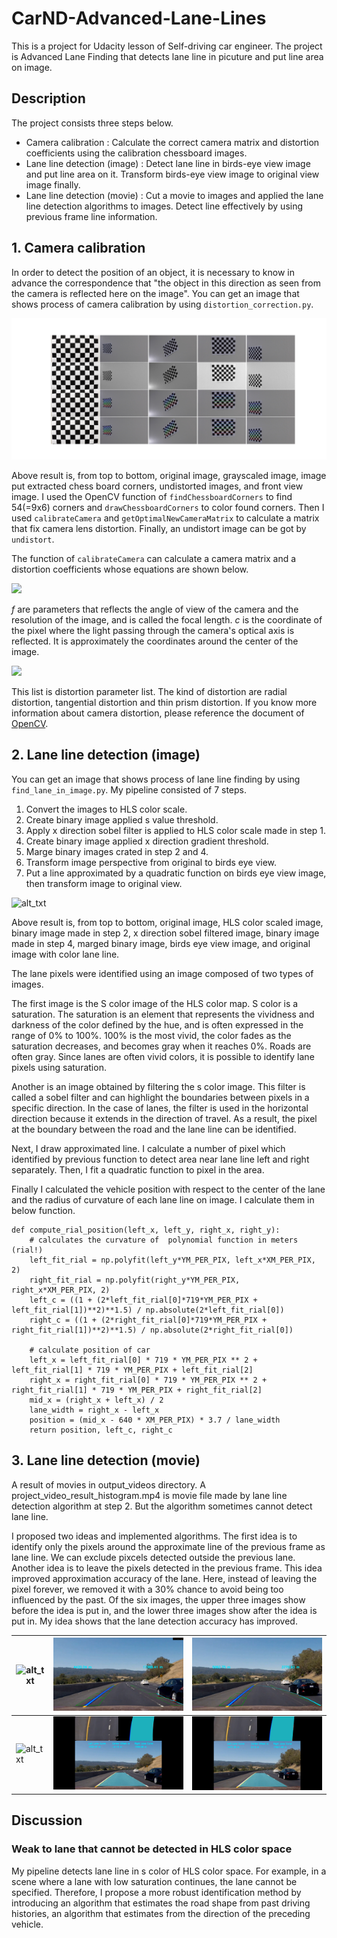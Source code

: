 # CarND-Advanced-Lane-Lines

This is a project for Udacity lesson of Self-driving car engineer.
The project is Advanced Lane Finding that detects lane line in picuture and put line area on image.

## Description

The project consists three steps below.

- Camera calibration : Calculate the correct camera matrix and distortion coefficients using the calibration chessboard images.
- Lane line detection (image) : Detect lane line in birds-eye view image and put line area on it. Transform birds-eye view image to original view image finally.
- Lane line detection (movie) : Cut a movie to images and applied the lane line detection algorithms to images. Detect line effectively by using previous frame line information.

## 1. Camera calibration

In order to detect the position of an object, it is necessary to know in advance the correspondence that "the object in this direction as seen from the camera is reflected here on the image".
You can get an image that shows process of camera calibration by using `distortion_correction.py`.

[camera_result]: ./output_images/result_distortion_correction.jpg
![alt_txt][camera_result]

Above result is, from top to bottom, original image, grayscaled image, image put extracted chess board corners, undistorted images, and front view image.
I used the OpenCV function of `findChessboardCorners` to find 54(=9x6) corners and `drawChessboardCorners` to color found corners.
Then I used `calibrateCamera` and `getOptimalNewCameraMatrix` to calculate a matrix that fix camera lens distortion.
Finally, an undistort image can be got by `undistort`.

The function of `calibrateCamera` can calculate a camera matrix and a distortion coefficients whose equations are shown below.

<img src=https://latex.codecogs.com/gif.latex?\begin{bmatrix}&space;f_x&space;&&space;0&space;&&space;c_x&space;\\&space;0&space;&&space;f_y&space;&&space;c_y&space;\\&space;0&space;&&space;0&space;&&space;1&space;\end{bmatrix} />

*f* are parameters that reflects the angle of view of the camera and the resolution of the image, and is called the focal length.
*c* is the coordinate of the pixel where the light passing through the camera's optical axis is reflected.
It is approximately the coordinates around the center of the image.

<img src=https://latex.codecogs.com/gif.latex?(k_1,&space;k_2,&space;p_1,&space;p_2[,&space;k_3[,&space;k_4,&space;k_5,&space;k_6[,s_1,s_2,s_3,s_4[,\tau_x,&space;\tau_y]]]]) />

This list is distortion parameter list.
The kind of distortion are radial distortion, tangential distortion and thin prism distortion.
If you know more information about camera distortion, please reference the document of [OpenCV](https://docs.opencv.org/3.4/d9/d0c/group__calib3d.html).

## 2. Lane line detection (image)

You can get an image that shows process of lane line finding by using `find_lane_in_image.py`.
My pipeline consisted of 7 steps. 

1. Convert the images to HLS color scale.
2. Create binary image applied s value threshold.
3. Apply x direction sobel filter is applied to HLS color scale made in step 1.
4. Create binary image applied x direction gradient threshold.
5. Marge binary images crated in step 2 and 4.
6. Transform image perspective from original to birds eye view.
7. Put a line approximated by a quadratic function on birds eye view image, then transform image to original view.

[image_result]: ./output_images/result_find_lane.jpg
![alt_txt][image_result]

Above result is, from top to bottom, original image, HLS color scaled image, binary image made in step 2, x direction sobel filtered image, binary image made in step 4, marged binary image, birds eye view image, and original image with color lane line.

The lane pixels were identified using an image composed of two types of images.

The first image is the S color image of the HLS color map.
S color is a saturation.
The saturation is an element that represents the vividness and darkness of the color defined by the hue, and is often expressed in the range of 0% to 100%.
100% is the most vivid, the color fades as the saturation decreases, and becomes gray when it reaches 0%.
Roads are often gray.
Since lanes are often vivid colors, it is possible to identify lane pixels using saturation.

Another is an image obtained by filtering the s color image.
This filter is called a sobel filter and can highlight the boundaries between pixels in a specific direction.
In the case of lanes, the filter is used in the horizontal direction because it extends in the direction of travel.
As a result, the pixel at the boundary between the road and the lane line can be identified.

Next, I draw approximated line.
I calculate a number of pixel which identified by previous function to detect area near lane line left and right separately.
Then, I fit a quadratic function to pixel in the area.

Finally I calculated the vehicle position with respect to the center of the lane and the radius of curvature of each lane line on image.
I calculate them in below function.
```
def compute_rial_position(left_x, left_y, right_x, right_y):
    # calculates the curvature of  polynomial function in meters (rial!)
    left_fit_rial = np.polyfit(left_y*YM_PER_PIX, left_x*XM_PER_PIX, 2)
    right_fit_rial = np.polyfit(right_y*YM_PER_PIX, right_x*XM_PER_PIX, 2)
    left_c = ((1 + (2*left_fit_rial[0]*719*YM_PER_PIX + left_fit_rial[1])**2)**1.5) / np.absolute(2*left_fit_rial[0])
    right_c = ((1 + (2*right_fit_rial[0]*719*YM_PER_PIX + right_fit_rial[1])**2)**1.5) / np.absolute(2*right_fit_rial[0])

    # calculate position of car
    left_x = left_fit_rial[0] * 719 * YM_PER_PIX ** 2 + left_fit_rial[1] * 719 * YM_PER_PIX + left_fit_rial[2]
    right_x = right_fit_rial[0] * 719 * YM_PER_PIX ** 2 + right_fit_rial[1] * 719 * YM_PER_PIX + right_fit_rial[2]
    mid_x = (right_x + left_x) / 2
    lane_width = right_x - left_x
    position = (mid_x - 640 * XM_PER_PIX) * 3.7 / lane_width
    return position, left_c, right_c
```

## 3. Lane line detection (movie)

A result of movies in output_videos directory.
A project_video_result_histogram.mp4 is movie file made by lane line detection algorithm at step 2.
But the algorithm sometimes cannot detect lane line.

I proposed two ideas and implemented algorithms.
The first idea is to identify only the pixels around the approximate line of the previous frame as lane line.
We can exclude pixcels detected outside the previous lane.
Another idea is to leave the pixels detected in the previous frame.
This idea improved approximation accuracy of the lane.
Here, instead of leaving the pixel forever, we removed it with a 30% chance to avoid being too influenced by the past.
Of the six images, the upper three images show before the idea is put in, and the lower three images show after the idea is put in.
My idea shows that the lane detection accuracy has improved.

[histo_1]: ./output_videos/histo_1.png
[histo_2]: ./output_videos/histo_2.png
[histo_3]: ./output_videos/histo_3.png
[propose_1]: ./output_videos/propose_1.png
[propose_2]: ./output_videos/propose_2.png
[propose_3]: ./output_videos/propose_3.png

| ![alt_txt][histo_1] | ![alt_txt][histo_2] | ![alt_txt][histo_3] |
| ---- | ---- | --- |
| ![alt_txt][propose_1] | ![alt_txt][propose_2] | ![alt_txt][propose_3] |

## Discussion

### Weak to lane that cannot be detected in HLS color space

My pipeline detects lane line in s color of HLS color space.
For example, in a scene where a lane with low saturation continues, the lane cannot be specified.
Therefore, I propose a more robust identification method by introducing an algorithm that estimates the road shape from past driving histories, an algorithm that estimates from the direction of the preceding vehicle.
